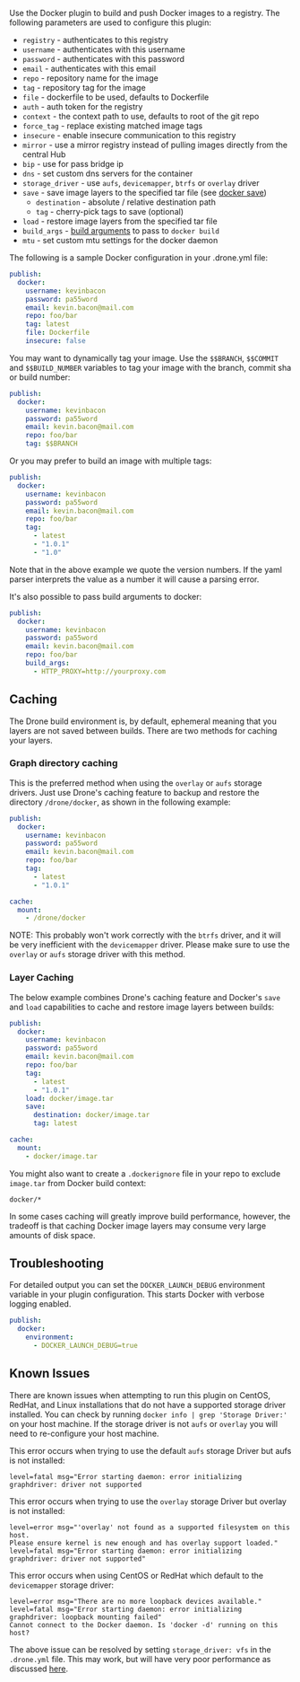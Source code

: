 Use the Docker plugin to build and push Docker images to a registry.
The following parameters are used to configure this plugin:

* `registry` - authenticates to this registry
* `username` - authenticates with this username
* `password` - authenticates with this password
* `email` - authenticates with this email
* `repo` - repository name for the image
* `tag` - repository tag for the image
* `file` - dockerfile to be used, defaults to Dockerfile
* `auth` - auth token for the registry
* `context` - the context path to use, defaults to root of the git repo
* `force_tag` - replace existing matched image tags
* `insecure` - enable insecure communication to this registry
* `mirror` - use a mirror registry instead of pulling images directly from the central Hub
* `bip` - use for pass bridge ip
* `dns` - set custom dns servers for the container
* `storage_driver` - use `aufs`, `devicemapper`, `btrfs` or `overlay` driver
* `save` - save image layers to the specified tar file (see [docker save](https://docs.docker.com/engine/reference/commandline/save/))
    * `destination` - absolute / relative destination path
    * `tag` - cherry-pick tags to save (optional)
* `load` - restore image layers from the specified tar file
* `build_args` - [build arguments](https://docs.docker.com/engine/reference/commandline/build/#set-build-time-variables-build-arg) to pass to `docker build`
* `mtu` - set custom mtu settings for the docker daemon

The following is a sample Docker configuration in your .drone.yml file:

```yaml
publish:
  docker:
    username: kevinbacon
    password: pa55word
    email: kevin.bacon@mail.com
    repo: foo/bar
    tag: latest
    file: Dockerfile
    insecure: false
```

You may want to dynamically tag your image. Use the `$$BRANCH`, `$$COMMIT` and `$$BUILD_NUMBER` variables to tag your image with the branch, commit sha or build number:

```yaml
publish:
  docker:
    username: kevinbacon
    password: pa55word
    email: kevin.bacon@mail.com
    repo: foo/bar
    tag: $$BRANCH
```

Or you may prefer to build an image with multiple tags:

```yaml
publish:
  docker:
    username: kevinbacon
    password: pa55word
    email: kevin.bacon@mail.com
    repo: foo/bar
    tag:
      - latest
      - "1.0.1"
      - "1.0"
```

Note that in the above example we quote the version numbers. If the yaml parser interprets the value as a number it will cause a parsing error.

It's also possible to pass build arguments to docker:

```yaml
publish:
  docker:
    username: kevinbacon
    password: pa55word
    email: kevin.bacon@mail.com
    repo: foo/bar
    build_args:
      - HTTP_PROXY=http://yourproxy.com
```

## Caching

The Drone build environment is, by default, ephemeral meaning that you layers are not saved between builds. There are two methods for caching your layers.

### Graph directory caching

This is the preferred method when using the `overlay` or `aufs` storage drivers. Just use Drone's caching feature to backup and restore the directory `/drone/docker`, as shown in the following example:

```yaml
publish:
  docker:
    username: kevinbacon
    password: pa55word
    email: kevin.bacon@mail.com
    repo: foo/bar
    tag:
      - latest
      - "1.0.1"

cache:
  mount:
    - /drone/docker
```

NOTE: This probably won't work correctly with the `btrfs` driver, and it will be very inefficient with the `devicemapper` driver. Please make sure to use the `overlay` or `aufs` storage driver with this method.

### Layer Caching

The below example combines Drone's caching feature and Docker's `save` and `load` capabilities to cache and restore image layers between builds:

```yaml
publish:
  docker:
    username: kevinbacon
    password: pa55word
    email: kevin.bacon@mail.com
    repo: foo/bar
    tag:
      - latest
      - "1.0.1"
    load: docker/image.tar
    save:
      destination: docker/image.tar
      tag: latest

cache:
  mount:
    - docker/image.tar
```

You might also want to create a `.dockerignore` file in your repo to exclude `image.tar` from Docker build context:

```
docker/*
```

In some cases caching will greatly improve build performance, however, the tradeoff is that caching Docker image layers may consume very large amounts of disk space.

## Troubleshooting

For detailed output you can set the `DOCKER_LAUNCH_DEBUG` environment variable in your plugin configuration. This starts Docker with verbose logging enabled.

```yaml
publish:
  docker:
    environment:
      - DOCKER_LAUNCH_DEBUG=true
```

## Known Issues

There are known issues when attempting to run this plugin on CentOS, RedHat, and Linux installations that do not have a supported storage driver installed. You can check by running `docker info | grep 'Storage Driver:'` on your host machine. If the storage driver is not `aufs` or `overlay` you will need to re-configure your host machine.

This error occurs when trying to use the default `aufs` storage Driver but aufs is not installed:

```
level=fatal msg="Error starting daemon: error initializing graphdriver: driver not supported
```

This error occurs when trying to use the `overlay` storage Driver but overlay is not installed:

```
level=error msg="'overlay' not found as a supported filesystem on this host.
Please ensure kernel is new enough and has overlay support loaded."
level=fatal msg="Error starting daemon: error initializing graphdriver: driver not supported"
```

This error occurs when using CentOS or RedHat which default to the `devicemapper` storage driver:

```
level=error msg="There are no more loopback devices available."
level=fatal msg="Error starting daemon: error initializing graphdriver: loopback mounting failed"
Cannot connect to the Docker daemon. Is 'docker -d' running on this host?
```

The above issue can be resolved by setting `storage_driver: vfs` in the `.drone.yml` file. This may work, but will have very poor performance as discussed [here](https://github.com/rancher/docker-from-scratch/issues/20).
